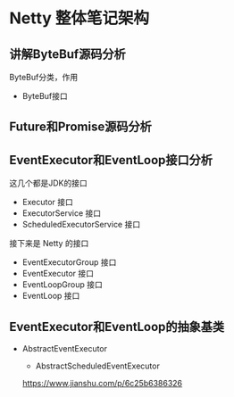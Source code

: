# Netty 整体笔记架构
## 讲解ByteBuf源码分析
ByteBuf分类，作用

- ByteBuf接口


## Future和Promise源码分析

## EventExecutor和EventLoop接口分析

这几个都是JDK的接口
- Executor 接口
- ExecutorService  接口
- ScheduledExecutorService 接口

接下来是 Netty 的接口
- EventExecutorGroup 接口
- EventExecutor 接口
- EventLoopGroup 接口
- EventLoop 接口
   
## EventExecutor和EventLoop的抽象基类 
- AbstractEventExecutor
    - AbstractScheduledEventExecutor
    
    https://www.jianshu.com/p/6c25b6386326